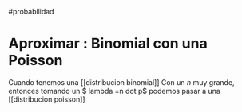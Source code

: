 #probabilidad

# Aproximar : Binomial con una Poisson


Cuando tenemos una [[distribucion binomial]]
Con un $n$ muy grande, entonces tomando un $ lambda =n dot p$ podemos pasar a una [[distribucion poisson]]
